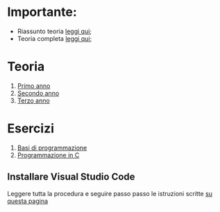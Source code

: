 # Importante:
- Riassunto teoria [leggi qui](/TerzoAnno/dispensa/readme.md);
- Teoria completa [leggi qui](/teoria.md);

# Teoria
   1. [Primo anno](/PrimoAnno/index.md)
   2. [Secondo anno](/SecondoAnno/readme.md)
   3. [Terzo anno](/TerzoAnno/index.md)

# Esercizi
   1. [Basi di programmazione](/Esercizi/ProgBase/eserciziScratch.md)
   2. [Programmazione in C](/Esercizi/ProgrC/eserciziCbase.md)

## Installare Visual Studio Code

Leggere tutta la procedura e seguire passo passo le istruzioni scritte [su questa pagina](/TerzoAnno/vscode.md)
